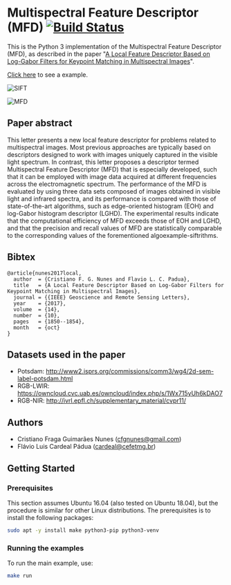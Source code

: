 # Multispectral Feature Descriptor (MFD) [![Build Status](https://travis-ci.org/cfgnunes/mfd.svg?branch=master)](https://travis-ci.org/cfgnunes/mfd)

This is the Python 3 implementation of the Multispectral Feature Descriptor (MFD), as described in the paper "[A Local Feature Descriptor Based on Log-Gabor Filters for Keypoint Matching in Multispectral Images](https://ieeexplore.ieee.org/document/8024177)".

[Click here](https://github.com/cfgnunes/mfd/blob/master/MatchingExample.ipynb) to see a example.

![SIFT](screenshots/example_sift.png)

![MFD](screenshots/example_mfd.png)

## Paper abstract

This letter presents a new local feature descriptor for problems related to multispectral images.
Most previous approaches are typically based on descriptors designed to work with images uniquely captured in the visible light spectrum.
In contrast, this letter proposes a descriptor termed Multispectral Feature Descriptor (MFD) that is especially developed, such that it can be employed with image data acquired at different frequencies across the electromagnetic spectrum.
The performance of the MFD is evaluated by using three data sets composed of images obtained in visible light and infrared spectra, and its performance is compared with those of state-of-the-art algorithms, such as edge-oriented histogram (EOH) and log-Gabor histogram descriptor (LGHD).
The experimental results indicate that the computational efficiency of MFD exceeds those of EOH and LGHD, and that the precision and recall values of MFD are statistically comparable to the corresponding values of the forementioned algoexample-siftrithms.

## Bibtex

```TeX
@article{nunes2017local,
  author  = {Cristiano F. G. Nunes and Flavio L. C. Padua},
  title   = {A Local Feature Descriptor Based on Log-Gabor Filters for Keypoint Matching in Multispectral Images},
  journal = {{IEEE} Geoscience and Remote Sensing Letters},
  year    = {2017},
  volume  = {14},
  number  = {10},
  pages   = {1850--1854},
  month   = {oct}
}
```

## Datasets used in the paper

- Potsdam: <http://www2.isprs.org/commissions/comm3/wg4/2d-sem-label-potsdam.html>
- RGB-LWIR: <https://owncloud.cvc.uab.es/owncloud/index.php/s/1Wx715yUh6kDAO7>
- RGB-NIR: <http://ivrl.epfl.ch/supplementary_material/cvpr11/>

## Authors

- Cristiano Fraga Guimarães Nunes (<cfgnunes@gmail.com>)
- Flávio Luis Cardeal Pádua (<cardeal@cefetmg.br>)

## Getting Started

### Prerequisites

This section assumes Ubuntu 16.04 (also tested on Ubuntu 18.04), but the procedure is similar for other Linux distributions. The prerequisites is to install the following packages:

```sh
sudo apt -y install make python3-pip python3-venv
```

### Running the examples

To run the main example, use:

```sh
make run
```
